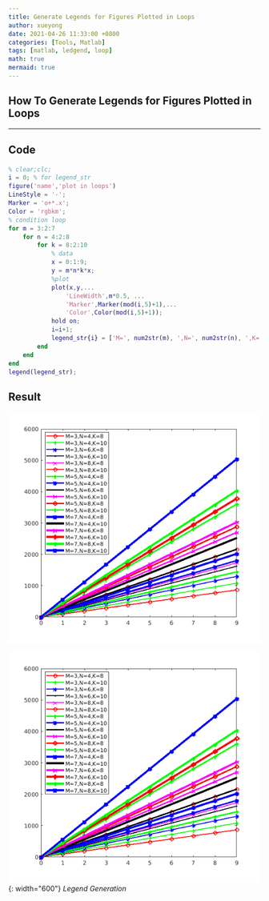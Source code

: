 ```yaml
---
title: Generate Legends for Figures Plotted in Loops
author: xueyong
date: 2021-04-26 11:33:00 +0800
categories: [Tools, Matlab]
tags: [matlab, ledgend, loop]
math: true
mermaid: true
---
```


## How To Generate Legends for Figures Plotted in Loops
---

## Code

```matlab
% clear;clc;
i = 0; % for legend_str
figure('name','plot in loops')
LineStyle = '-';
Marker = 'o+*.x';
Color = 'rgbkm'; 
% condition loop
for m = 3:2:7
    for n = 4:2:8
        for k = 8:2:10
            % data
            x = 0:1:9;
            y = m*n*k*x;
            %plot
            plot(x,y,...
                'LineWidth',m*0.5, ...
                'Marker',Marker(mod(i,5)+1),...
                'Color',Color(mod(i,5)+1)); 
            hold on; 
            i=i+1;
            legend_str{i} = ['M=', num2str(m), ',N=', num2str(n), ',K=', num2str(k)];
        end
    end
end
legend(legend_str);
```

## Result

![avatar](https://raw.githubusercontent.com/ntuzxy/ntuzxy.github.io/master/assets/figs/matlab/matlab_legend_loop.png "Legend Generation")

![x](https://raw.githubusercontent.com/ntuzxy/ntuzxy.github.io/master/assets/figs/matlab/matlab_legend_loop.png){: width="600"}
_Legend Generation_
